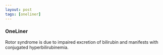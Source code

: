 ```yaml
---
layout: post
tags: [oneliner]
---
```



### OneLiner

Rotor syndrome is due to impaired excretion of bilirubin and manifests with conjugated hyperbilirubinemia.
